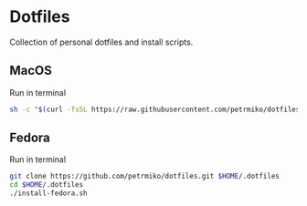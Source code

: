 # Dotfiles

Collection of personal dotfiles and install scripts.

## MacOS
Run in terminal
```bash
sh -c "$(curl -fsSL https://raw.githubusercontent.com/petrmiko/dotfiles/master/install-mac.sh)"
```

## Fedora
Run in terminal
```bash
git clone https://github.com/petrmiko/dotfiles.git $HOME/.dotfiles
cd $HOME/.dotfiles
./install-fedora.sh
```